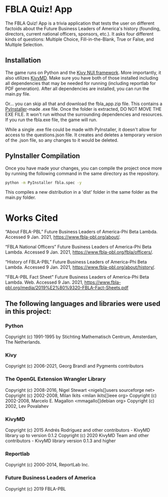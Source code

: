 # FBLA Quiz! App

The FBLA Quiz! App is a trivia application that tests the user on different factoids about the Future Business Leaders of America's history (founding, directors, current national officers, sponsors, etc.). It asks four different kinds of questions: Multiple Choice, Fill-in-the-Blank, True or False, and Multiple Selection.

## Installation

The game runs on Python and the [Kivy NUI framework](https://kivy.org/#home). More importantly, it also utilizes [KivyMD](https://github.com/kivymd/KivyMD). Make sure you have both of those installed including all dependencies that may be needed for running (including reportlab for PDF generation). After all dependencies are installed, you can run the main.py file.

Or... you can skip all that and download the fbla_app.zip file. This contains a [PyInstaller](https://www.pyinstaller.org/)-made  .exe file. Once the folder is extracted, DO NOT MOVE THE EXE FILE. It won't run without the surrounding dependencies and resources. If you run the fbla.exe file, the game will run.

While a single .exe file could be made with PyInstaller, it doesn't allow for access to the questions.json file. It creates and deletes a temporary version of the .json file, so any changes to it would be deleted.

## PyInstaller Compilation

Once you have made your changes, you can compile the project once more by running the following command in the same directory as the repository.
```bash
python -m PyInstaller fbla.spec -y
```
This compiles a new distribution in a 'dist' folder in the same folder as the main.py folder.

# Works Cited
“About FBLA-PBL” Future Business Leaders of America-Phi Beta Lambda. Accessed 9 Jan. 2021, https://www.fbla-pbl.org/about/.

“FBLA National Officers” Future Business Leaders of America-Phi Beta Lambda. Accessed 9 Jan. 2021, https://www.fbla-pbl.org/fbla/officers/.

“History of FBLA-PBL” Future Business Leaders of America-Phi Beta Lambda. Accessed 9 Jan. 2021, https://www.fbla-pbl.org/about/history/.

"FBLA-PBL Fact Sheet" Future Business Leaders of America-Phi Beta Lambda. Web. Accessed 9 Jan. 2021, https://www.fbla-pbl.org/media/2019%E2%80%9320-FBLA-Fact-Sheets.pdf

## The following languages and libraries were used in this project:
### Python 
Copyright (c) 1991-1995 by Stichting Mathematisch Centrum, Amsterdam, The Netherlands.

### Kivy
Copyright (c) 2006-2021, Georg Brandl and Pygments contributors

### The OpenGL Extension Wrangler Library
Copyright (c) 2008-2016, Nigel Stewart <nigels[]users sourceforge net>
Copyright (c) 2002-2008, Milan Ikits <milan ikits[]ieee org>
Copyright (c) 2002-2008, Marcelo E. Magallon <mmagallo[]debian org>
Copyright (c) 2002, Lev Povalahev


### KivyMD
Copyright (c) 2015 Andrés Rodríguez and other contributors - KivyMD library up to version 0.1.2
Copyright (c) 2020 KivyMD Team and other contributors - KivyMD library version 0.1.3 and higher

### Reportlab
Copyright (c) 2000-2014, ReportLab Inc.

### Future Business Leaders of America
Copyright (c) 2019 FBLA-PBL
